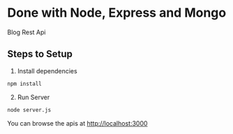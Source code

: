 # Done with Node, Express and Mongo
Blog Rest Api

## Steps to Setup

1. Install dependencies

```bash
npm install
```

2. Run Server

```bash
node server.js
```

You can browse the apis at <http://localhost:3000>

 
